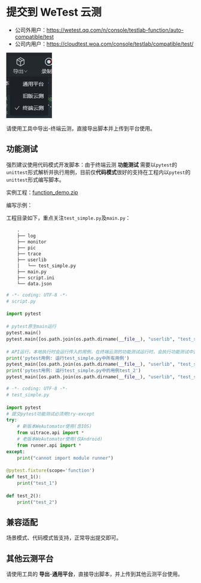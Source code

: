 # 提交到 WeTest 云测

- 公司外用户：https://wetest.qq.com/n/console/testlab-function/auto-compatible/test
- 公司内用户：https://cloudtest.woa.com/console/testlab/compatible/test/

![](./image/20220523005252.png)

请使用工具中导出-终端云测，直接导出脚本并上传到平台使用。

## 功能测试

强烈建议使用代码模式开发脚本：由于终端云测 **功能测试** 需要以`pytest`的`unittest`形式解析并执行用例，目前仅**代码模式**很好的支持在工程内以`pytest`的`unittest`形式编写脚本。

实例工程：[function_demo.zip](https://ct-1251501889.cos.ap-guangzhou.myqcloud.com/update/weautomator/function_demo.zip?q-sign-algorithm=sha1&q-ak=AKIDINDrGPWub6TcWAdgYDdm46sOeeOvPNFS&q-sign-time=1646374519;1740982519&q-key-time=1646374519;1740982519&q-header-list=&q-url-param-list=&q-signature=635be1bfbf787432fe1ae668488781556717b580)

编写示例：

工程目录如下，重点关注`test_simple.py`及`main.py`：

        .
        ├── log
        ├── monitor
        ├── pic
        ├── trace
        ├── userlib
        │   └── test_simple.py
        ├── main.py
        ├── script.ini
        └── data.json

```python
# -*- coding: UTF-8 -*-
# script.py

import pytest

# pytest原生main运行
pytest.main()
pytest.main([os.path.join(os.path.dirname(__file__), "userlib", "test_simple.py::test_2")])

# API运行，本地执行时会运行传入的用例，在终端云测的功能测试运行时，会执行功能测试中选择的用例
print('pytest用例: 运行test_simple.py中所有用例')
pytest_main([os.path.join(os.path.dirname(__file__), "userlib", "test_simple.py")])
print('pytest用例: 运行test_simple.py中的用例test_2')
pytest_main([os.path.join(os.path.dirname(__file__), "userlib", "test_simple.py::test_2")])
```

```python
# -*- coding: UTF-8 -*-
# test_simple.py

import pytest
# 提交pytest功能测试必须用try-except
try:
    # 新版本WeAutomator使用(含IOS)
    from uitrace.api import *
    # 老版本WeAutomator使用(仅Android)
    from runner.api import *
except:
    print("cannot import module runner")

@pytest.fixture(scope='function')
def test_1():
    print("test_1")

def test_2():
    print("test_2")


```

## 兼容适配

场景模式、代码模式皆支持，正常导出提交即可。

## 其他云测平台

请使用工具的 **导出**-**通用平台**，直接导出脚本，并上传到其他云测平台使用。

